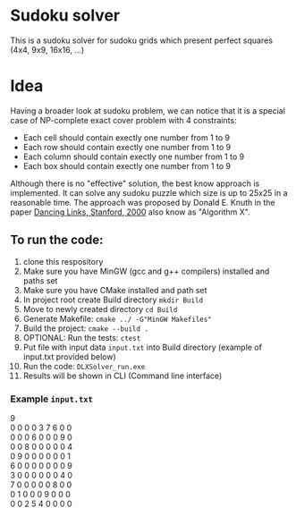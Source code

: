 # Sudoku solver
This is a sudoku solver for sudoku grids which present perfect squares (4x4, 9x9, 16x16, ...)
# Idea
Having a broader look at sudoku problem, we can notice that it is a special case of NP-complete exact cover problem with 4 constraints:
<ul>
  <li>Each cell should contain exectly one number from 1 to 9</li>
  <li>Each row should contain exectly one number from 1 to 9</li>
  <li>Each column should contain exectly one number from 1 to 9</li>
  <li>Each box should contain exectly one number from 1 to 9</li>
</ul>

Although there is no "effective" solution, the best know approach is implemented. It can solve any sudoku puzzle which size is up to 25x25 in a reasonable time.
The approach was proposed by Donald E. Knuth in the paper [Dancing Links, Stanford, 2000](https://www.ocf.berkeley.edu/~jchu/publicportal/sudoku/0011047.pdf) also know as "Algorithm X".
## To run the code:
1. clone this respository
2. Make sure you have MinGW (gcc and g++ compilers) installed and paths set
3. Make sure you have CMake installed and path set
4. In project root create Build directory `mkdir Build`
5. Move to newly created directory `cd Build`
6. Generate Makefile: `cmake ../ -G"MinGW Makefiles"`
7. Build the project: `cmake --build .`
8. OPTIONAL: Run the tests: `ctest`
9. Put file with input data `input.txt` into Build directory (example of input.txt provided below)
10. Run the code: `DLXSolver_run.exe`
11. Results will be shown in CLI (Command line interface)

### Example `input.txt`
9<br>
0 0 0 0 3 7 6 0 0<br>
0 0 0 6 0 0 0 9 0<br>
0 0 8 0 0 0 0 0 4<br>
0 9 0 0 0 0 0 0 1<br>
6 0 0 0 0 0 0 0 9<br>
3 0 0 0 0 0 0 4 0<br>
7 0 0 0 0 0 8 0 0<br>
0 1 0 0 0 9 0 0 0<br>
0 0 2 5 4 0 0 0 0<br>
